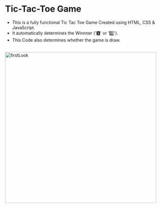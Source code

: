 # Tic-Tac-Toe Game
* This is a fully functional Tic Tac Toe Game Created using HTML, CSS & JavaScript.
* It automatically determines the Winnner ('🆇' or '0️⃣').  
* This Code also determines whether the game is draw.</br>
</br>
  <img width="497" alt="firstLook" src="https://github.com/oyerounak/Tic-Tac-Toe-Game/assets/90121177/2114065a-9a9d-4b80-9e0f-c344c0d35daa">
